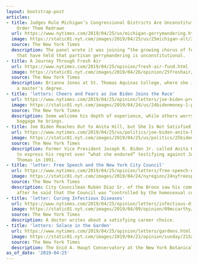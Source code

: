 ```yaml
---
layout: bootstrap-post
articles:
- title: Judges Rule Michigan’s Congressional Districts Are Unconstitutionally Gerrymandered,
    Order Them Redrawn
  url: https://www.nytimes.com/2019/04/25/us/michigan-gerrymandering.html
  image: https://static01.nyt.com/images/2019/04/25/us/25michigan-alt/25michigan-alt-facebookJumbo.jpg
  source: The New York Times
  description: The panel wrote it was joining “the growing chorus of federal courts”
    that have held that partisan gerrymandering is unconstitutional.
- title: A Journey Through Fresh Air
  url: https://www.nytimes.com/2019/04/25/opinion/fresh-air-fund.html
  image: https://static01.nyt.com/images/2019/04/26/opinion/25freshair/25freshair-facebookJumbo.jpg
  source: The New York Times
  description: Brianna Jones at St. Thomas Aquinas College, where she is working on
    a master's degree.
- title: 'letters: Cheers and Fears as Joe Biden Joins the Race'
  url: https://www.nytimes.com/2019/04/25/opinion/letters/joe-biden-presidential-campaign.html
  image: https://static01.nyt.com/images/2019/04/24/us/24bidenmoney-1-print/merlin_153394371_791acb2b-93e4-4665-b450-ef97c4f1cf10-facebookJumbo.jpg
  source: The New York Times
  description: Some welcome his depth of experience, while others worry about the
    baggage he brings.
- title: Joe Biden Reaches Out to Anita Hill, but She Is Not Satisfied
  url: https://www.nytimes.com/2019/04/25/us/politics/joe-biden-anita-hill.html
  image: https://static01.nyt.com/images/2019/04/25/us/politics/25biden-hill/25biden-hill-facebookJumbo.jpg
  source: The New York Times
  description: Former Vice President Joseph R. Biden Jr. called Anita Hill this month
    to express his regret over “what she endured” testifying against Justice Clarence
    Thomas in 1991.
- title: 'letter: Free Speech and the New York City Council'
  url: https://www.nytimes.com/2019/04/25/opinion/letters/free-speech-new-york-city-council.html
  image: https://static01.nyt.com/images/2019/04/24/nyregion/24nyfreespeech1/00nyfreespeech1-facebookJumbo.jpg
  source: The New York Times
  description: City Councilman Rubén Díaz Sr. of the Bronx saw his committee dissolved
    after he said that the Council was “controlled by the homosexual community.”
- title: 'letter: Curing Infectious Diseases'
  url: https://www.nytimes.com/2019/04/25/opinion/letters/infectious-diseases.html
  image: https://static01.nyt.com/images/2019/04/09/opinion/09mccarthy/09mccarthy-facebookJumbo.jpg
  source: The New York Times
  description: A doctor writes about a satisfying career choice.
- title: 'letters: Solace in the Garden'
  url: https://www.nytimes.com/2019/04/25/opinion/letters/gardens.html
  image: https://static01.nyt.com/images/2019/04/21/opinion/sunday/21Sacks1/21Sacks1-facebookJumbo.jpg
  source: The New York Times
  description: The Enid A. Haupt Conservatory at the New York Botanical Garden.
as_of_date: '2019-04-25'
---
```


